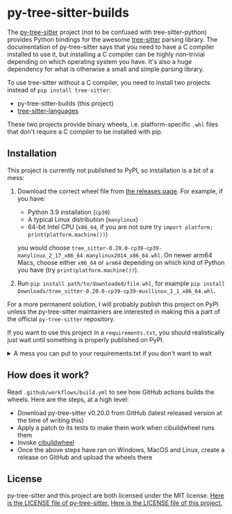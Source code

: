 # py-tree-sitter-builds

The [py-tree-sitter](https://pypi.org/project/tree-sitter/) project
(not to be confused with tree-sitter-python)
provides Python bindings for the awesome [tree-sitter](https://tree-sitter.github.io/) parsing library.
The documentation of py-tree-sitter says that you need to have a C compiler installed to use it,
but installing a C compiler can be highly non-trivial depending on which operating system you have.
It's also a huge dependency for what is otherwise a small and simple parsing library.

To use tree-sitter without a C compiler, you need to install two projects instead of `pip install tree-sitter`:
- py-tree-sitter-builds (this project)
- [tree-sitter-languages](https://pypi.org/project/tree-sitter-languages/)

These two projects provide binary wheels, i.e. platform-specific `.whl` files that don't require a C compiler to be installed with pip.


## Installation

This project is currently not published to PyPI, so installation is a bit of a mess:
1. Download the correct wheel file from [the releases page](https://github.com/Akuli/py-tree-sitter-builds/releases).
    For example, if you have:
    - Python 3.9 installation (`cp39`)
    - A typical Linux distribution (`manylinux`)
    - 64-bit Intel CPU (`x86_64`, if you are not sure try `import platform; print(platform.machine())`)

    you would choose `tree_sitter-0.20.0-cp39-cp39-manylinux_2_17_x86_64.manylinux2014_x86_64.whl`.
    On newer arm64 Macs, choose either `x86_64` or `arm64` depending on which kind of Python you have
    (try `print(platform.machine())`).

2. Run `pip install path/to/downloaded/file.whl`, for example `pip install Downloads/tree_sitter-0.20.0-cp39-cp39-musllinux_1_1_x86_64.whl`.

For a more permanent solution, I will probably publish this project on PyPI
unless the py-tree-sitter maintainers are interested in making this a part of the official `py-tree-sitter` repository.

If you want to use this project in a `requirements.txt`,
you should realistically just wait until something is properly published on PyPI.

<details>
<summary>A mess you can put to your requirements.txt if you don't want to wait</summary>

```
# Install py-tree-sitter 0.20.0 from github.com/Akuli/py-tree-sitter-builds.
# 32-bit linux
tree-sitter @ https://github.com/Akuli/py-tree-sitter-builds/releases/download/v2022-08-24/tree_sitter-0.20.0-cp36-cp36m-manylinux_2_17_i686.manylinux2014_i686.whl ; python_version == '3.6' and sys_platform == 'linux' and platform_machine == 'i686'
tree-sitter @ https://github.com/Akuli/py-tree-sitter-builds/releases/download/v2022-08-24/tree_sitter-0.20.0-cp37-cp37m-manylinux_2_17_i686.manylinux2014_i686.whl ; python_version == '3.7' and sys_platform == 'linux' and platform_machine == 'i686'
tree-sitter @ https://github.com/Akuli/py-tree-sitter-builds/releases/download/v2022-08-24/tree_sitter-0.20.0-cp38-cp38-manylinux_2_17_i686.manylinux2014_i686.whl ; python_version == '3.8' and sys_platform == 'linux' and platform_machine == 'i686'
tree-sitter @ https://github.com/Akuli/py-tree-sitter-builds/releases/download/v2022-08-24/tree_sitter-0.20.0-cp39-cp39-manylinux_2_17_i686.manylinux2014_i686.whl ; python_version == '3.9' and sys_platform == 'linux' and platform_machine == 'i686'
tree-sitter @ https://github.com/Akuli/py-tree-sitter-builds/releases/download/v2022-08-24/tree_sitter-0.20.0-cp310-cp310-manylinux_2_17_i686.manylinux2014_i686.whl ; python_version == '3.10' and sys_platform == 'linux' and platform_machine == 'i686'
tree-sitter @ https://github.com/Akuli/py-tree-sitter-builds/releases/download/v2022-08-24/tree_sitter-0.20.0-cp311-cp311-manylinux_2_17_i686.manylinux2014_i686.whl ; python_version == '3.11' and sys_platform == 'linux' and platform_machine == 'i686'
# 64-bit linux
tree-sitter @ https://github.com/Akuli/py-tree-sitter-builds/releases/download/v2022-08-24/tree_sitter-0.20.0-cp36-cp36m-manylinux_2_17_x86_64.manylinux2014_x86_64.whl ; python_version == '3.6' and sys_platform == 'linux' and platform_machine == 'x86_64'
tree-sitter @ https://github.com/Akuli/py-tree-sitter-builds/releases/download/v2022-08-24/tree_sitter-0.20.0-cp37-cp37m-manylinux_2_17_x86_64.manylinux2014_x86_64.whl ; python_version == '3.7' and sys_platform == 'linux' and platform_machine == 'x86_64'
tree-sitter @ https://github.com/Akuli/py-tree-sitter-builds/releases/download/v2022-08-24/tree_sitter-0.20.0-cp38-cp38-manylinux_2_17_x86_64.manylinux2014_x86_64.whl ; python_version == '3.8' and sys_platform == 'linux' and platform_machine == 'x86_64'
tree-sitter @ https://github.com/Akuli/py-tree-sitter-builds/releases/download/v2022-08-24/tree_sitter-0.20.0-cp39-cp39-manylinux_2_17_x86_64.manylinux2014_x86_64.whl ; python_version == '3.9' and sys_platform == 'linux' and platform_machine == 'x86_64'
tree-sitter @ https://github.com/Akuli/py-tree-sitter-builds/releases/download/v2022-08-24/tree_sitter-0.20.0-cp310-cp310-manylinux_2_17_x86_64.manylinux2014_x86_64.whl ; python_version == '3.10' and sys_platform == 'linux' and platform_machine == 'x86_64'
tree-sitter @ https://github.com/Akuli/py-tree-sitter-builds/releases/download/v2022-08-24/tree_sitter-0.20.0-cp311-cp311-manylinux_2_17_x86_64.manylinux2014_x86_64.whl ; python_version == '3.11' and sys_platform == 'linux' and platform_machine == 'x86_64'
# 32-bit windows
tree-sitter @ https://github.com/Akuli/py-tree-sitter-builds/releases/download/v2022-08-24/tree_sitter-0.20.0-cp36-cp36m-win32.whl ; python_version == '3.6' and sys_platform == 'win32' and platform_machine == 'x86'
tree-sitter @ https://github.com/Akuli/py-tree-sitter-builds/releases/download/v2022-08-24/tree_sitter-0.20.0-cp37-cp37m-win32.whl ; python_version == '3.7' and sys_platform == 'win32' and platform_machine == 'x86'
tree-sitter @ https://github.com/Akuli/py-tree-sitter-builds/releases/download/v2022-08-24/tree_sitter-0.20.0-cp38-cp38-win32.whl ; python_version == '3.8' and sys_platform == 'win32' and platform_machine == 'x86'
tree-sitter @ https://github.com/Akuli/py-tree-sitter-builds/releases/download/v2022-08-24/tree_sitter-0.20.0-cp39-cp39-win32.whl ; python_version == '3.9' and sys_platform == 'win32' and platform_machine == 'x86'
tree-sitter @ https://github.com/Akuli/py-tree-sitter-builds/releases/download/v2022-08-24/tree_sitter-0.20.0-cp310-cp310-win32.whl ; python_version == '3.10' and sys_platform == 'win32' and platform_machine == 'x86'
tree-sitter @ https://github.com/Akuli/py-tree-sitter-builds/releases/download/v2022-08-24/tree_sitter-0.20.0-cp311-cp311-win32.whl ; python_version == '3.11' and sys_platform == 'win32' and platform_machine == 'x86'
# 64-bit windows
tree-sitter @ https://github.com/Akuli/py-tree-sitter-builds/releases/download/v2022-08-24/tree_sitter-0.20.0-cp36-cp36m-win_amd64.whl ; python_version == '3.6' and sys_platform == 'win32' and platform_machine == 'AMD64'
tree-sitter @ https://github.com/Akuli/py-tree-sitter-builds/releases/download/v2022-08-24/tree_sitter-0.20.0-cp37-cp37m-win_amd64.whl ; python_version == '3.7' and sys_platform == 'win32' and platform_machine == 'AMD64'
tree-sitter @ https://github.com/Akuli/py-tree-sitter-builds/releases/download/v2022-08-24/tree_sitter-0.20.0-cp38-cp38-win_amd64.whl ; python_version == '3.8' and sys_platform == 'win32' and platform_machine == 'AMD64'
tree-sitter @ https://github.com/Akuli/py-tree-sitter-builds/releases/download/v2022-08-24/tree_sitter-0.20.0-cp39-cp39-win_amd64.whl ; python_version == '3.9' and sys_platform == 'win32' and platform_machine == 'AMD64'
tree-sitter @ https://github.com/Akuli/py-tree-sitter-builds/releases/download/v2022-08-24/tree_sitter-0.20.0-cp310-cp310-win_amd64.whl ; python_version == '3.10' and sys_platform == 'win32' and platform_machine == 'AMD64'
tree-sitter @ https://github.com/Akuli/py-tree-sitter-builds/releases/download/v2022-08-24/tree_sitter-0.20.0-cp311-cp311-win_amd64.whl ; python_version == '3.11' and sys_platform == 'win32' and platform_machine == 'AMD64'
# 64-bit Intel Mac
tree-sitter @ https://github.com/Akuli/py-tree-sitter-builds/releases/download/v2022-08-24/tree_sitter-0.20.0-cp36-cp36m-macosx_10_9_x86_64.whl ; python_version == '3.6' and sys_platform == 'darwin' and platform_machine == 'x86_64'
tree-sitter @ https://github.com/Akuli/py-tree-sitter-builds/releases/download/v2022-08-24/tree_sitter-0.20.0-cp37-cp37m-macosx_10_9_x86_64.whl ; python_version == '3.7' and sys_platform == 'darwin' and platform_machine == 'x86_64'
tree-sitter @ https://github.com/Akuli/py-tree-sitter-builds/releases/download/v2022-08-24/tree_sitter-0.20.0-cp38-cp38-macosx_10_9_x86_64.whl ; python_version == '3.8' and sys_platform == 'darwin' and platform_machine == 'x86_64'
tree-sitter @ https://github.com/Akuli/py-tree-sitter-builds/releases/download/v2022-08-24/tree_sitter-0.20.0-cp39-cp39-macosx_10_9_x86_64.whl ; python_version == '3.9' and sys_platform == 'darwin' and platform_machine == 'x86_64'
tree-sitter @ https://github.com/Akuli/py-tree-sitter-builds/releases/download/v2022-08-24/tree_sitter-0.20.0-cp310-cp310-macosx_10_9_x86_64.whl ; python_version == '3.10' and sys_platform == 'darwin' and platform_machine == 'x86_64'
tree-sitter @ https://github.com/Akuli/py-tree-sitter-builds/releases/download/v2022-08-24/tree_sitter-0.20.0-cp311-cp311-macosx_10_9_x86_64.whl ; python_version == '3.11' and sys_platform == 'darwin' and platform_machine == 'x86_64'
# M1 Mac
tree-sitter @ https://github.com/Akuli/py-tree-sitter-builds/releases/download/v2022-08-24/tree_sitter-0.20.0-cp38-cp38-macosx_11_0_arm64.whl ; python_version == '3.8' and sys_platform == 'darwin' and platform_machine == 'arm64'
tree-sitter @ https://github.com/Akuli/py-tree-sitter-builds/releases/download/v2022-08-24/tree_sitter-0.20.0-cp39-cp39-macosx_11_0_arm64.whl ; python_version == '3.9' and sys_platform == 'darwin' and platform_machine == 'arm64'
tree-sitter @ https://github.com/Akuli/py-tree-sitter-builds/releases/download/v2022-08-24/tree_sitter-0.20.0-cp310-cp310-macosx_11_0_arm64.whl ; python_version == '3.10' and sys_platform == 'darwin' and platform_machine == 'arm64'
tree-sitter @ https://github.com/Akuli/py-tree-sitter-builds/releases/download/v2022-08-24/tree_sitter-0.20.0-cp311-cp311-macosx_11_0_arm64.whl ; python_version == '3.11' and sys_platform == 'darwin' and platform_machine == 'arm64'
```

</details>


## How does it work?

Read `.github/workflows/build.yml` to see how GitHub actions builds the wheels.
Here are the steps, at a high level:
- Download py-tree-sitter v0.20.0 from GitHub (latest released version at the time of writing this)
- Apply a patch to its tests to make them work when cibuildwheel runs them
- Invoke [cibuildwheel](https://github.com/pypa/cibuildwheel)
- Once the above steps have ran on Windows, MacOS and Linux, create a release on GitHub and upload the wheels there


## License

py-tree-sitter and this project are both licensed under the MIT license.
[Here is the LICENSE file of py-tree-sitter.](https://github.com/tree-sitter/py-tree-sitter/blob/master/LICENSE)
[Here is the LICENSE file of this project.](https://github.com/Akuli/py-tree-sitter-builds)
